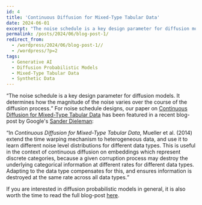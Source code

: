 ```yaml
---
id: 4
title: 'Continuous Diffusion for Mixed-Type Tabular Data'
date: 2024-06-01
excerpt: "The noise schedule is a key design parameter for diffusion models. It determines how the magnitude of the noise varies over the course of the diffusion process."
permalink: /posts/2024/06/blog-post-1/
redirect_from:
  - /wordpress/2024/06/blog-post-1//
  - /wordpress/?p=2
tags:
  - Generative AI
  - Diffusion Probabilistic Models
  - Mixed-Type Tabular Data
  - Synthetic Data
---
```


<q>The noise schedule is a key design parameter for diffusion models. It determines how the magnitude of the noise varies over the course of the diffusion process.</q> For noise schedule designs, our paper on [Continuous Diffusion for Mixed-Type Tabular Data](https://arxiv.org/abs/2312.10431) has been featured in a recent blog-post by Google's [Sander Dieleman](https://sander.ai/about/):

<q>In _Continuous Diffusion for Mixed-Type Tabular Data_, Mueller et al. (2014) extend the time warping mechanism to heterogeneous data, and use it to learn different noise level distributions for different data types. This is useful in the context of continuous diffusion on embeddings which represent discrete categories, because a given corruption process may destroy the underlying categorical information at different rates for different data types. Adapting to the data type compensates for this, and ensures information is destroyed at the same rate across all data types.</q> 

If you are interested in diffusion probabilistic models in general, it is also worth the time to read the full blog-post [here](https://sander.ai/2024/06/14/noise-schedules.html).
